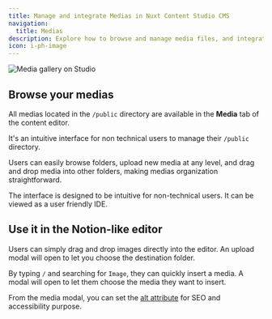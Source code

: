 ```yaml
---
title: Manage and integrate Medias in Nuxt Content Studio CMS
navigation:
  title: Medias
description: Explore how to browse and manage media files, and integrate them into your projects using Nuxt Content Studio CMS features.
icon: i-ph-image
---
```


![Media gallery on Studio](/assets/docs/editors/EditorsMedias.webp)

## Browse your medias

All medias located in the `/public` directory are available in the **Media** tab of the content editor.

It's an intuitive interface for non technical users to manage their `/public` directory.

Users can easily browse folders, upload new media at any level, and drag and drop media into other folders, making medias organization straightforward.

The interface is designed to be intuitive for non-technical users. It can be viewed as a user friendly IDE.

## Use it in the Notion-like editor

Users can simply drag and drop images directly into the editor. An upload modal will open to let you choose the destination folder.

By typing `/` and searching for `Image`, they can quickly insert a media. A modal will open to let them choose the media they want to insert.

From the media modal, you can set the [alt attribute](https://www.w3schools.com/tags/att_img_alt.asp) for SEO and accessibility purpose.
